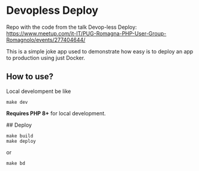 # Devopless Deploy 

Repo with the code from the talk Devop-less Deploy: https://www.meetup.com/it-IT/PUG-Romagna-PHP-User-Group-Romagnolo/events/277404644/

This is a simple joke app used to demonstrate how easy is to deploy an app to production using just Docker.

## How to use?

Local develompent be like

```
make dev
```

**Requires PHP 8+** for local development.

## Deploy

```
make build
make deploy
```

or 

```
make bd
```
